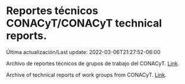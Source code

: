 # Reportes técnicos CONACyT/CONACyT technical reports.

Última actualización/Last update: 2022-03-06T21:27:52-06:00

Archivo de reportes técnicos de grupos de trabajo del CONACyT. [Link](https://salud.conacyt.mx/coronavirus/investigacion/productos/).

Archive of technical reports of work groups from CONACyT. [Link](https://salud.conacyt.mx/coronavirus/investigacion/productos/).
